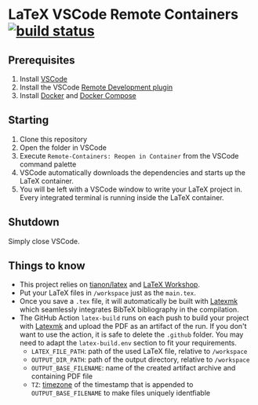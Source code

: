 # LaTeX VSCode Remote Containers [![build status](https://github.com/alexanderdavide/latex-vscode-remote-containers/workflows/latex-build/badge.svg)](https://github.com/alexanderdavide/latex-vscode-remote-containers/actions)

## Prerequisites

1. Install [VSCode](https://code.visualstudio.com/)
2. Install the VSCode [Remote Development plugin](https://marketplace.visualstudio.com/items?itemName=ms-vscode-remote.vscode-remote-extensionpack)
3. Install [Docker](https://www.docker.com) and [Docker Compose](https://docs.docker.com/compose/)

## Starting

1. Clone this repository
2. Open the folder in VSCode
3. Execute `Remote-Containers: Reopen in Container` from the VSCode command palette
4. VSCode automatically downloads the dependencies and starts up the LaTeX container.
5. You will be left with a VSCode window to write your LaTeX project in. Every integrated terminal is running inside the LaTeX container.

## Shutdown

Simply close VSCode.

## Things to know

* This project relies on [tianon/latex](https://hub.docker.com/r/tianon/latex/) and [LaTeX Workshop](https://marketplace.visualstudio.com/items?itemName=James-Yu.latex-workshop).
* Put your LaTeX files in `/workspace` just as the `main.tex`.
* Once you save a `.tex` file, it will automatically be built with [Latexmk](https://mg.readthedocs.io/latexmk.html) which seamlessly integrates BibTeX bibliography in the compilation.
* The GitHub Action `latex-build` runs on each push to build your project with [Latexmk](https://mg.readthedocs.io/latexmk.html) and upload the PDF as an artifact of the run. If you don't want to use the action, it is safe to delete the `.github` folder. You may need to adapt the `latex-build.env` section to fit your requirements.
    * `LATEX_FILE_PATH`: path of the used LaTeX file, relative to `/workspace`
    * `OUTPUT_DIR_PATH`: path of the output directory, relative to `/workspace`
    * `OUTPUT_BASE_FILENAME`: name of the created artifact archive and containing PDF file
    * `TZ`: [timezone](https://en.wikipedia.org/wiki/List_of_tz_database_time_zones) of the timestamp that is appended to `OUTPUT_BASE_FILENAME` to make files uniquely identfiable
